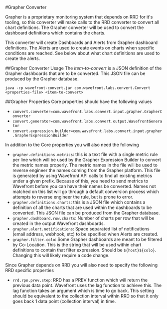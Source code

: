 #Grapher Converter

Grapher is a proprietary monitoring system that depends on RRD for it's tooling, so this converter will make calls to the RRD converter to convert all chart definitions. The Grapher converter will be used to convert the dashboard definitions which contains the charts.

This converter will create Dashboards and Alerts from Grapher dashboard definitions. The Alerts are used to create events on charts when specific conditions are reached. See below about what chart definitions are used to create the alerts.

##Grapher Converter Usage
The _item-to-convert_ is a JSON definition of the Grapher dashboards that are to be converted.  This JSON file can be produced by the Grapher database.

`java -cp wavefront-convert.jar com.wavefront.labs.convert.Convert <properties-file> <item-to-convert>`

            
##Grapher Properties
Core properties should have the following values
- `convert.converter=com.wavefront.labs.convert.input.grapher.GrapherConverter`
- `convert.generator=com.wavefront.labs.convert.output.WavefrontGenerator`
- `convert.expression.builder=com.wavefront.labs.convert.input.grapher.GrapherExpressionBuilder`

In addition to the Core properties you will also need the following
- `grapher.definitions.metrics`: this is a text file with a single metric rule per line which will be used by the Grapher Expression Builder to convert the metric names properly. The metric names in the file will be used to reverse engineer the 
names coming from the Grapher platform. This file is generated by using Wavefront API calls to find all existing metrics under a given prefix. Because of this, you need to send metrics to Wavefront before you can have their names be converted. 
Names not matched on this list will go through a default conversion process which attempts to reverse engineer the rule, but is prone to error. 
- `grapher.definitions.charts`: this is a JSON file which contains a definition of all the charts that are used within the dashboards to be converted. This JSON file can be produced from the Grapher database. 
- `grapher.dashboard.row.charts`: Number of charts per row that will be created in the output Wavefront dashboards.
- `grapher.alert.notifications`: Space separated list of notifications (email address, webhook, etc) to be specified when Alerts are created. 
- `grapher.filter.colo`: Some Grapher dashboards are meant to be filtered by Co-Location.  This is the string that will be used within chart definitions to contain that filter expression.  Should be `${host}${colo}`. Changing this will likely 
require a code change.

Since Grapher depends on RRD you will also need to specify the following RRD specific properties
- `rrd.rpn.prev.step`: RRD has a PREV function which will return the previous data point.  Wavefront uses the lag function to achieve this.  The lag function takes an argument which is time to go back.  This setting should be equivalent to the 
collection interval within RRD so that it only goes back 1 data point (collection interval) in time.